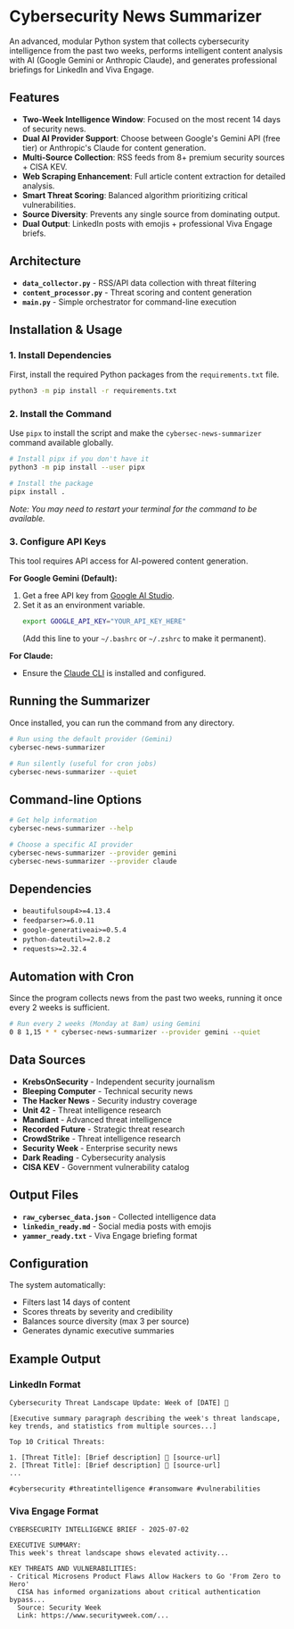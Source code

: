 # Cybersecurity News Summarizer

An advanced, modular Python system that collects cybersecurity intelligence from the past two weeks, performs intelligent content analysis with AI (Google Gemini or Anthropic Claude), and generates professional briefings for LinkedIn and Viva Engage.

## Features

- **Two-Week Intelligence Window**: Focused on the most recent 14 days of security news.
- **Dual AI Provider Support**: Choose between Google's Gemini API (free tier) or Anthropic's Claude for content generation.
- **Multi-Source Collection**: RSS feeds from 8+ premium security sources + CISA KEV.
- **Web Scraping Enhancement**: Full article content extraction for detailed analysis.
- **Smart Threat Scoring**: Balanced algorithm prioritizing critical vulnerabilities.
- **Source Diversity**: Prevents any single source from dominating output.
- **Dual Output**: LinkedIn posts with emojis + professional Viva Engage briefs.

## Architecture

- **`data_collector.py`** - RSS/API data collection with threat filtering
- **`content_processor.py`** - Threat scoring and content generation  
- **`main.py`** - Simple orchestrator for command-line execution

## Installation & Usage

### 1. Install Dependencies
First, install the required Python packages from the `requirements.txt` file.
```bash
python3 -m pip install -r requirements.txt
```

### 2. Install the Command
Use `pipx` to install the script and make the `cybersec-news-summarizer` command available globally.
```bash
# Install pipx if you don't have it
python3 -m pip install --user pipx

# Install the package
pipx install .
```
*Note: You may need to restart your terminal for the command to be available.*

### 3. Configure API Keys
This tool requires API access for AI-powered content generation.

**For Google Gemini (Default):**
1. Get a free API key from [Google AI Studio](https://aistudio.google.com/).
2. Set it as an environment variable.
   ```bash
   export GOOGLE_API_KEY="YOUR_API_KEY_HERE"
   ```
   (Add this line to your `~/.bashrc` or `~/.zshrc` to make it permanent).

**For Claude:**
- Ensure the [Claude CLI](https://github.com/anthropics/claude-cli) is installed and configured.

## Running the Summarizer

Once installed, you can run the command from any directory.

```bash
# Run using the default provider (Gemini)
cybersec-news-summarizer

# Run silently (useful for cron jobs)
cybersec-news-summarizer --quiet
```

## Command-line Options

```bash
# Get help information
cybersec-news-summarizer --help

# Choose a specific AI provider
cybersec-news-summarizer --provider gemini
cybersec-news-summarizer --provider claude
```

## Dependencies

- `beautifulsoup4>=4.13.4`
- `feedparser>=6.0.11`
- `google-generativeai>=0.5.4`
- `python-dateutil>=2.8.2`
- `requests>=2.32.4`

## Automation with Cron

Since the program collects news from the past two weeks, running it once every 2 weeks is sufficient.

```bash
# Run every 2 weeks (Monday at 8am) using Gemini
0 8 1,15 * * cybersec-news-summarizer --provider gemini --quiet
```


## Data Sources

- **KrebsOnSecurity** - Independent security journalism
- **Bleeping Computer** - Technical security news
- **The Hacker News** - Security industry coverage  
- **Unit 42** - Threat intelligence research
- **Mandiant** - Advanced threat intelligence
- **Recorded Future** - Strategic threat research
- **CrowdStrike** - Threat intelligence research
- **Security Week** - Enterprise security news
- **Dark Reading** - Cybersecurity analysis
- **CISA KEV** - Government vulnerability catalog

## Output Files

- **`raw_cybersec_data.json`** - Collected intelligence data
- **`linkedin_ready.md`** - Social media posts with emojis
- **`yammer_ready.txt`** - Viva Engage briefing format

## Configuration

The system automatically:

- Filters last 14 days of content
- Scores threats by severity and credibility
- Balances source diversity (max 3 per source)
- Generates dynamic executive summaries

## Example Output

### LinkedIn Format

```
Cybersecurity Threat Landscape Update: Week of [DATE] 🚨

[Executive summary paragraph describing the week's threat landscape, 
key trends, and statistics from multiple sources...]

Top 10 Critical Threats:

1. [Threat Title]: [Brief description] 🔗 [source-url]
2. [Threat Title]: [Brief description] 🔗 [source-url]
...

#cybersecurity #threatintelligence #ransomware #vulnerabilities
```

### Viva Engage Format

```text
CYBERSECURITY INTELLIGENCE BRIEF - 2025-07-02

EXECUTIVE SUMMARY:
This week's threat landscape shows elevated activity...

KEY THREATS AND VULNERABILITIES:
- Critical Microsens Product Flaws Allow Hackers to Go 'From Zero to Hero'
  CISA has informed organizations about critical authentication bypass...
  Source: Security Week
  Link: https://www.securityweek.com/...
```
